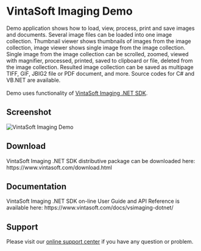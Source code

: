 <h1>VintaSoft Imaging Demo</h1>

Demo application shows how to load, view, process, print and save images and documents. Several image files can be loaded into one image collection. Thumbnail viewer shows thumbnails of images from the image collection, image viewer shows single image from the image collection. Single image from the image collection can be scrolled, zoomed, viewed with magnifier, processed, printed, saved to clipboard or file, deleted from the image collection. Resulted image collection can be saved as multipage TIFF, GIF, JBIG2 file or PDF document, and more. Source codes for C# and VB.NET are available.<br />
<br />
Demo uses functionality of <a href="http://www.vintasoft.com/vsimaging-dotnet-index.html">VintaSoft Imaging .NET SDK</a>.

<h2>Screenshot</h2>
<img src="http://www.vintasoft.com/images/imaging_dotnet/screenshots/vintasoft-imaging-demo.png" alt="VintaSoft Imaging Demo">


<h2>Download</h2>
VintaSoft Imaging .NET SDK distributive package can be downloaded here: https://www.vintasoft.com/download.html


<h2>Documentation</h2>
VintaSoft Imaging .NET SDK on-line User Guide and API Reference is available here: https://www.vintasoft.com/docs/vsimaging-dotnet/


<h2>Support</h2>
Please visit our <a href="https://www.vintasoft.com/support/">online support center</a> if you have any question or problem.
